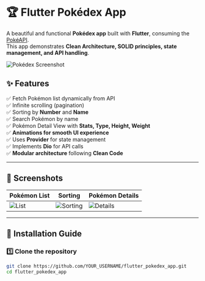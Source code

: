 # 🏆 Flutter Pokédex App

A beautiful and functional **Pokédex app** built with **Flutter**, consuming the [PokéAPI](https://pokeapi.co/).  
This app demonstrates **Clean Architecture, SOLID principles, state management, and API handling**.

![Pokédex Screenshot](assets/pokedex_screenshot.png)

## ✨ Features

✅ Fetch Pokémon list dynamically from API  
✅ Infinite scrolling (pagination)  
✅ Sorting by **Number** and **Name**  
✅ Search Pokémon by name  
✅ Pokémon Detail View with **Stats, Type, Height, Weight**  
✅ **Animations for smooth UI experience**  
✅ Uses **Provider** for state management  
✅ Implements **Dio** for API calls  
✅ **Modular architecture** following **Clean Code**

---

## 📸 Screenshots

| Pokémon List | Sorting | Pokémon Details |
|-------------|---------|----------------|
| ![List](assets/list.png) | ![Sorting](assets/sorting.png) | ![Details](assets/details.png) |

---

## 🚀 Installation Guide

### **1️⃣ Clone the repository**
```sh
git clone https://github.com/YOUR_USERNAME/flutter_pokedex_app.git
cd flutter_pokedex_app

